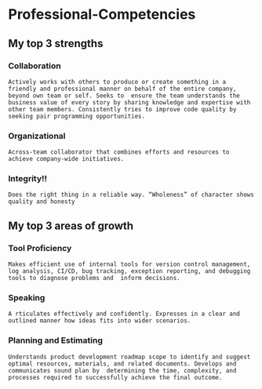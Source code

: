 # Professional-Competencies

## My top 3 strengths

  ### Collaboration
    Actively works with others to produce or create something in a friendly and professional manner on behalf of the entire company, beyond own team or self. Seeks to  ensure the team understands the business value of every story by sharing knowledge and expertise with other team members. Consistently tries to improve code quality by   seeking pair programming opportunities.
  ### Organizational
    Across-team collaborator that combines efforts and resources to achieve company-wide initiatives.
  ###  Integrity!!
    Does the right thing in a reliable way. “Wholeness” of character shows quality and honesty
    
## My top 3 areas of growth

  ### Tool Proficiency
    Makes efficient use of internal tools for version control management, log analysis, CI/CD, bug tracking, exception reporting, and debugging tools to diagnose problems and  inform decisions.
  ### Speaking
    A rticulates effectively and confidently. Expresses in a clear and outlined manner how ideas fits into wider scenarios.
  ###  Planning and Estimating
    Understands product development roadmap scope to identify and suggest optimal resources, materials, and related documents. Develops and communicates sound plan by  determining the time, complexity, and processes required to successfully achieve the final outcome.
  
